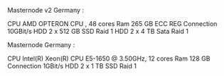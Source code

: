Masternode v2 Germany :	 

 CPU	AMD OPTERON CPU , 48 cores
 Ram	265 GB ECC REG
 Connection	10GBit/s
 HDD	2 x 512 GB SSD Raid 1
 HDD  2 x   4 TB Sata Raid 1

Masternode Germany :	 

 CPU	Intel(R) Xeon(R) CPU E5-1650 @ 3.50GHz, 12 cores
 Ram	 128 GB
 Connection	1GBit/s
 HDD	2 x 1 TB SSD Raid 1
 
 
